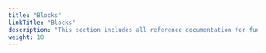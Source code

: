 ```yaml
---
title: "Blocks"
linkTitle: "Blocks"
description: "This section includes all reference documentation for functional blocks."
weight: 10
---
```

